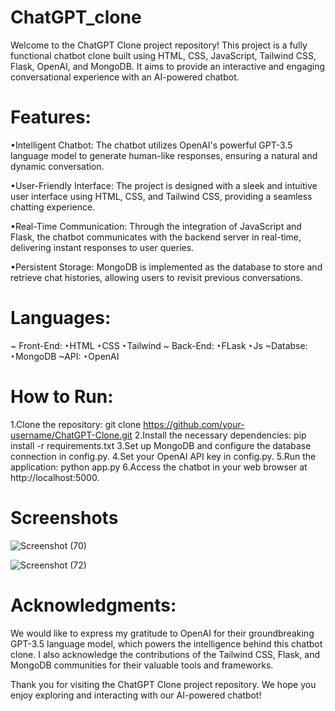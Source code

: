 ﻿# ChatGPT_clone
 Welcome to the ChatGPT Clone project repository! This project is a fully functional chatbot clone built using HTML, CSS, JavaScript, Tailwind CSS, Flask, OpenAI, and MongoDB. It aims to provide an interactive and engaging conversational experience with an AI-powered chatbot.

# Features:
  •Intelligent Chatbot: 
  The chatbot utilizes OpenAI's powerful GPT-3.5 language model to generate human-like responses, ensuring a natural and dynamic conversation.
  
  •User-Friendly Interface: 
  The project is designed with a sleek and intuitive user interface using HTML, CSS, and Tailwind CSS, providing a seamless chatting experience.
  
  •Real-Time Communication:
  Through the integration of JavaScript and Flask, the chatbot communicates with the backend server in real-time, delivering instant responses to user queries.
  
  •Persistent Storage: 
 MongoDB is implemented as the database to store and retrieve chat histories, allowing users to revisit previous conversations.

 # Languages:
   ~ Front-End:
        ‣HTML
        ‣CSS
        ‣Tailwind
   ~ Back-End:
        ‣FLask
        ‣Js
   ~Databse:
        ‣MongoDB
   ~API:
        ‣OpenAI

 # How to Run:
1.Clone the repository: git clone https://github.com/your-username/ChatGPT-Clone.git
2.Install the necessary dependencies: pip install -r requirements.txt
3.Set up MongoDB and configure the database connection in config.py.
4.Set your OpenAI API key in config.py.
5.Run the application: python app.py
6.Access the chatbot in your web browser at http://localhost:5000.

# Screenshots
![Screenshot (70)](https://github.com/Muntasirul-2002/ChatGPT_clone/assets/108189526/c07cb924-0c3d-4b7e-9768-2a771e2ec455)

![Screenshot (72)](https://github.com/Muntasirul-2002/ChatGPT_clone/assets/108189526/47d04a72-946b-40ea-b61e-fd5a0321292d)

# Acknowledgments:
We would like to express my gratitude to OpenAI for their groundbreaking GPT-3.5 language model, which powers the intelligence behind this chatbot clone. I also acknowledge the contributions of the Tailwind CSS, Flask, and MongoDB communities for their valuable tools and frameworks.

Thank you for visiting the ChatGPT Clone project repository. We hope you enjoy exploring and interacting with our AI-powered chatbot!



